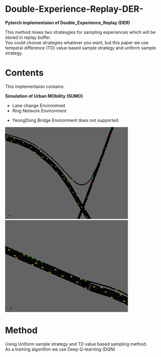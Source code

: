 # Double-Experience-Replay-DER-

<b>Pytorch implementaion of Double_Experience_Replay (DER)</b>

This method mixes two stratesgies for sampling experiences which will be stored in replay buffer.\
You could choose strategies whatever you want, but this paper we use temperal difference (TD) value based sample strategy and uniform sample strategy.



# Contents
This implementaion contains:

<b>Simulation of Urban MObility (SUMO) </b>
* Lane change Environmnet
* Ring Network Environment

+ YeongDong Bridge Environment does not supported.

<p float="left">
  <img src="asset/4.png" width="400px" height="300px"/>
  <img src="asset/5.png" width="400px" height="300px"/> 
</p>

# Method

Using Uniform sample strategy and TD value based sampling method. \
As a training algorithm we use Deep Q-learning (DQN)
